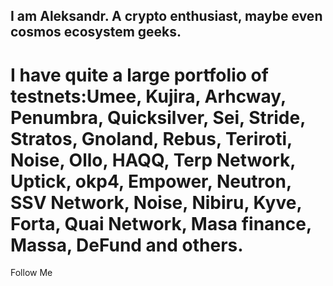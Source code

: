 ## I am Aleksandr. A crypto enthusiast, maybe even cosmos ecosystem geeks.

# I have quite a large portfolio of testnets:Umee, Kujira, Arhcway, Penumbra, Quicksilver, Sei, Stride, Stratos, Gnoland, Rebus, Teriroti, Noise, Ollo, HAQQ, Terp Network, Uptick, okp4, Empower, Neutron, SSV Network, Noise, Nibiru, Kyve, Forta, Quai Network, Masa finance, Massa, DeFund and others.

Follow Me
